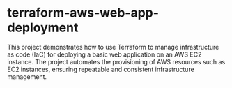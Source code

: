 # terraform-aws-web-app-deployment
This project demonstrates how to use Terraform to manage infrastructure as code (IaC) for deploying a basic web application on an AWS EC2 instance. The project automates the provisioning of AWS resources such as EC2 instances, ensuring repeatable and consistent infrastructure management.
